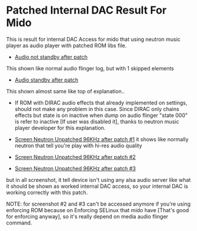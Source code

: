 # Patched Internal DAC Result For Mido

This is result for internal DAC Access for mido that using neutron music player as audio player
with patched ROM libs file.

- [Audio not standby after patch](https://github.com/Nicklas373/Internal_DAC_Fixer/blob/dev/magisk/docs/patched/audio_not_standby_after_patch.log)

This shown like normal audio flinger log, but with 1 skipped elements

- [Audio standby after patch](https://github.com/Nicklas373/Internal_DAC_Fixer/blob/dev/magisk/docs/patched/audio_standby_after_patch.log)

This shown almost same like top of explanation..
- If ROM with DIRAC audio effects that already implemented on settings, should not make any problem in this case. Since DIRAC only chains effects but state is on inactive when dump on audio flinger "state 000" is refer to inactive [If user was disabled it], thanks to neutron music player developer for this explanation.

- [Screen Neutron Unpatched 96KHz after patch #1](https://github.com/Nicklas373/Internal_DAC_Fixer/blob/dev/magisk/docs/patched/Screenshot_20190214-093915.png)
it shows like normally neutron that tell you're play with hi-res audio quality

- [Screen Neutron Unpatched 96KHz after patch #2](https://github.com/Nicklas373/Internal_DAC_Fixer/blob/dev/magisk/docs/patched/Screenshot_20190214-093925.png)

- [Screen Neutron Unpatched 96KHz after patch #3](https://github.com/Nicklas373/Internal_DAC_Fixer/blob/dev/magisk/docs/patched/Screenshot_20190214-093936.png)

but in all screenshot, it tell device isn't using any alsa audio server like what it should be shown as worked internal DAC access, so your internal DAC is working correctly with this patch.

NOTE: for screenshot #2 and #3 can't be accessed anymore if you're using enforcing ROM because on Enforcing SELinux that mido have [That's good for enforcing anyway], so it's really depend on media audio flinger command.
